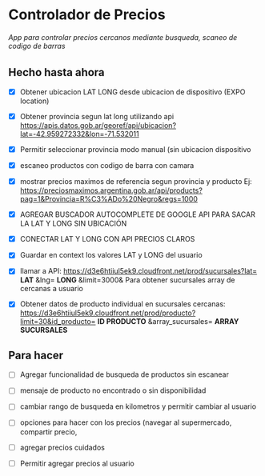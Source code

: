 # Controlador de Precios
###### App para controlar precios cercanos mediante busqueda, scaneo de codigo de barras



## Hecho hasta ahora
- [x] Obtener ubicacion LAT LONG desde ubicacion de dispositivo (EXPO location)
- [x] Obtener provincia segun lat long utilizando api https://apis.datos.gob.ar/georef/api/ubicacion?lat=-42.959272332&lon=-71.532011
- [x] Permitir seleccionar provincia modo manual (sin ubicacion dispositivo
- [x] escaneo productos con codigo de barra con camara
- [x] mostrar precios maximos de referencia segun provincia y producto Ej: https://preciosmaximos.argentina.gob.ar/api/products?pag=1&Provincia=R%C3%ADo%20Negro&regs=1000
- [x] AGREGAR BUSCADOR AUTOCOMPLETE DE GOOGLE API PARA SACAR LA LAT Y LONG SIN UBICACIÓN

- [x] CONECTAR LAT Y LONG CON API PRECIOS CLAROS
- [x] Guardar en context los valores LAT y LONG del usuario
- [x] llamar a API: https://d3e6htiiul5ek9.cloudfront.net/prod/sucursales?lat= **LAT** &lng= **LONG** &limit=3000& Para obtener sucursales array de cercanas a usuario
- [x] Obtener datos de producto individual en sucursales cercanas:
https://d3e6htiiul5ek9.cloudfront.net/prod/producto?limit=30&id_producto= **ID PRODUCTO** &array_sucursales= **ARRAY SUCURSALES**

## Para hacer
- [ ] Agregar funcionalidad de busqueda de productos sin escanear
- [ ] mensaje de producto no encontrado o sin disponibilidad
- [ ] cambiar rango de busqueda en kilometros y permitir cambiar al usuario
- [ ] opciones para hacer con los precios (navegar al supermercado, compartir precio,
- [ ] agregar precios cuidados
- [ ] Permitir agregar precios al usuario





